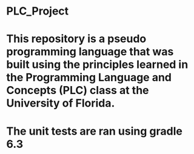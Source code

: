 # PLC_Project
# This repository is a pseudo programming language that was built using the principles learned in the Programming Language and Concepts (PLC) class at the University of Florida.
# The unit tests are ran using gradle 6.3

